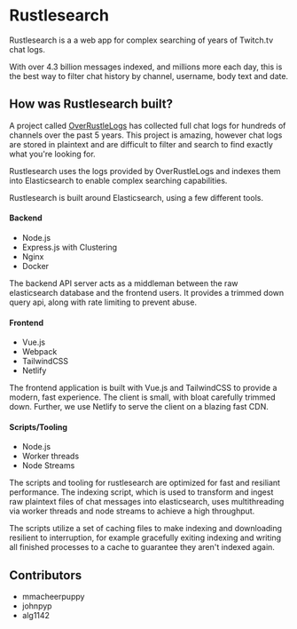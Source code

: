 # Rustlesearch

Rustlesearch is a a web app for complex searching of years of Twitch.tv chat logs.

With over 4.3 billion messages indexed, and millions more each day, this is the best way to filter chat history by channel, username, body text and date.

## How was Rustlesearch built?

A project called [OverRustleLogs](https://overrustlelogs.net) has collected full chat logs for hundreds of channels over the past 5 years. This project is amazing, however chat logs are stored in plaintext and are difficult to filter and search to find exactly what you're looking for.

Rustlesearch uses the logs provided by OverRustleLogs and indexes them into Elasticsearch to enable complex searching capabilities.

Rustlesearch is built around Elasticsearch, using a few different tools.

#### Backend

- Node.js
- Express.js with Clustering
- Nginx
- Docker

The backend API server acts as a middleman between the raw elasticsearch database and the frontend users. It provides a trimmed down query api, along with rate limiting to prevent abuse.

#### Frontend

- Vue.js
- Webpack
- TailwindCSS
- Netlify

The frontend application is built with Vue.js and TailwindCSS to provide a modern, fast experience. The client is small, with bloat carefully trimmed down. Further, we use Netlify to serve the client on a blazing fast CDN.

#### Scripts/Tooling

- Node.js
- Worker threads
- Node Streams

The scripts and tooling for rustlesearch are optimized for fast and resiliant performance. The indexing script, which is used to transform and ingest raw plaintext files of chat messages into elasticsearch, uses multithreading via worker threads and node streams to achieve a high throughput.

The scripts utilize a set of caching files to make indexing and downloading resilient to interruption, for example gracefully exiting indexing and writing all finished processes to a cache to guarantee they aren't indexed again.

## Contributors
- mmacheerpuppy
- johnpyp
- alg1142
